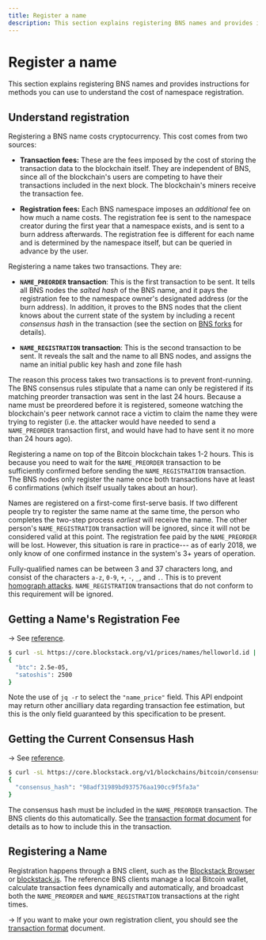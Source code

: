 ```yaml
---
title: Register a name
description: This section explains registering BNS names and provides instructions for methods you can use to understand the cost of namespace registration.
---
```


# Register a name

This section explains registering BNS names and provides instructions for methods
you can use to understand the cost of namespace registration.

## Understand registration

Registering a BNS name costs cryptocurrency. This cost comes from two sources:

- **Transaction fees:** These are the fees imposed by the cost of storing the
  transaction data to the blockchain itself. They are independent of BNS, since
  all of the blockchain's users are competing to have their transactions included
  in the next block. The blockchain's miners receive the transaction fee.

- **Registration fees:** Each BNS namespace imposes an _additional_ fee on how
  much a name costs. The registration fee is sent to the namespace creator
  during the first year that a namespace exists, and is sent to a burn address
  afterwards. The registration fee is different for each name and is
  determined by the namespace itself, but can be queried in advance by the user.

Registering a name takes two transactions. They are:

- **`NAME_PREORDER` transaction**: This is the first transaction to be sent.
  It tells all BNS nodes the _salted hash_ of the BNS name, and it pays the
  registration fee to the namespace owner's designated address (or the burn
  address). In addition, it proves to the BNS nodes that the client knows about
  the current state of the system by including a recent _consensus hash_
  in the transaction (see the section on [BNS forks](#bns-forks) for details).

- **`NAME_REGISTRATION` transaction**: This is the second transaction to be
  sent. It reveals the salt and the name to all BNS nodes, and assigns the name
  an initial public key hash and zone file hash

The reason this process takes two transactions is to prevent front-running.
The BNS consensus rules stipulate that a name can only be registered if its
matching preorder transaction was sent in the last 24 hours. Because a name
must be preordered before it is registered, someone watching the blockchain's
peer network cannot race a victim to claim the name they were trying to
register (i.e. the attacker would have needed to send a `NAME_PREORDER`
transaction first, and would have had to have sent it no more than 24 hours
ago).

Registering a name on top of the Bitcoin blockchain takes 1-2 hours. This is
because you need to wait for the `NAME_PREORDER` transaction to be sufficiently
confirmed before sending the `NAME_REGISTRATION` transaction. The BNS nodes
only register the name once both transactions have at least 6 confirmations
(which itself usually takes about an hour).

Names are registered on a first-come first-serve basis.
If two different people try to register the same name at the same time, the
person who completes the two-step process _earliest_ will receive the name. The
other person's `NAME_REGISTRATION` transaction will be ignored, since it will
not be considered valid at this point. The registration fee paid by the
`NAME_PREORDER` will be lost. However, this situation is rare in practice---
as of early 2018, we only know of one confirmed instance in the system's 3+ years
of operation.

Fully-qualified names can be between 3 and 37 characters long, and consist of
the characters `a-z`, `0-9`, `+`, `-`, `_`, and `.`. This is to prevent
[homograph attacks](https://en.wikipedia.org/wiki/IDN_homograph_attack).
`NAME_REGISTRATION` transactions that do not conform to this requirement will be
ignored.

## Getting a Name's Registration Fee

-> See [reference](https://core.blockstack.org/#price-checks-get-name-price).

```bash
$ curl -sL https://core.blockstack.org/v1/prices/names/helloworld.id | jq -r ".name_price"
{
  "btc": 2.5e-05,
  "satoshis": 2500
}
```

Note the use of `jq -r` to select the `"name_price"` field. This API
endpoint may return other ancilliary data regarding transaction fee estimation,
but this is the only field guaranteed by this specification to be present.

## Getting the Current Consensus Hash

-> See [reference](https://core.blockstack.org/#blockchain-operations-get-consensus-hash).

```bash
$ curl -sL https://core.blockstack.org/v1/blockchains/bitcoin/consensus
{
  "consensus_hash": "98adf31989bd937576aa190cc9f5fa3a"
}
```

The consensus hash must be included in the `NAME_PREORDER` transaction. The BNS
clients do this automatically. See the [transaction format document](/core/wire-format)
for details as to how to include this in the transaction.

## Registering a Name

Registration happens through a BNS client, such as the [Blockstack
Browser](https://github.com/blockstack/blockstack-browser) or
[blockstack.js](https://github.com/blockstack/blockstack.js).
The reference BNS clients manage a local Bitcoin wallet, calculate transaction fees
dynamically and automatically, and broadcast both the `NAME_PREORDER` and
`NAME_REGISTRATION` transactions at the right times.

-> If you want to make your own registration client, you should see the [transaction format](/core/wire-format) document.
